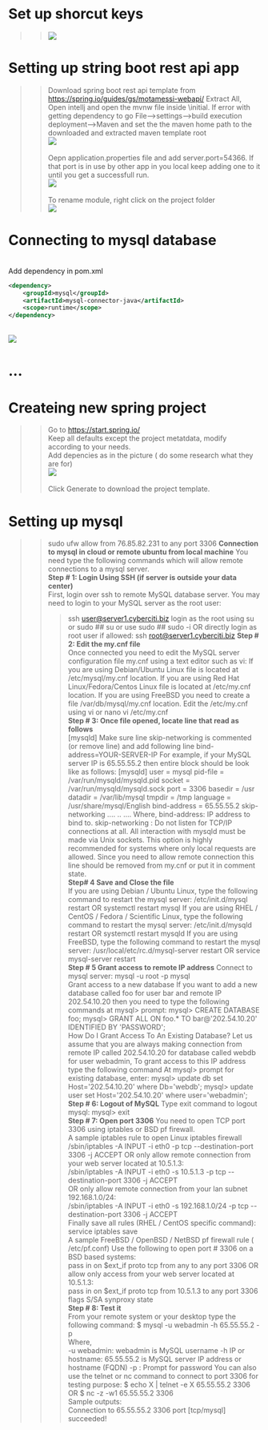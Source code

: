 # Set up shorcut keys
>> ![](20220819054657.png)  
# Setting up string boot rest api app
>>Download spring boot rest api template from https://spring.io/guides/gs/motamessi-webapi/
Extract All, Open intellj and open the mvnw file inside \initial.
If error with getting dependency to go File-->settings-->build execution deployment-->Maven and set the the maven home path to the downloaded and extracted maven template root <br>
![](20220818083411.png)  
<br>Oepn application.properties file and add server.port=54366. If that port is in use by other app in you local keep adding one to it until you get a successfull run.
<br>![](20220818084242.png)  
<br>To rename module, right click on the project folder
<br>![](20220818092000.png)  

# Connecting to mysql database
<br> Add dependency in pom.xml
```xml
<dependency>
    <groupId>mysql</groupId>
    <artifactId>mysql-connector-java</artifactId>
    <scope>runtime</scope>
</dependency>
```
<br>![](20220819062512.png)  
# ...

# Createing new spring project
>> Go to https://start.spring.io/
<br> Keep all defaults except the project metatdata, modify according to your needs.
<br> Add depencies as in the picture ( do some research what they are for)
<br>![](20220820051155.png)  
<br>Click Generate to download the project template.

# Setting up mysql
>>sudo ufw allow from 76.85.82.231 to any port 3306
<strong>Connection to mysql in cloud or remote ubuntu from local machine</Strong>
You need type the following commands which will allow remote connections to a mysql server.<br>
<strong>Step # 1: Login Using SSH (if server is outside your data center)</strong><br>
First, login over ssh to remote MySQL database server. You may need to login to your MySQL server as the root user:
>>>ssh user@server1.cyberciti.biz
login as the root using su or sudo ##
su
or use sudo  ##
sudo -i
OR directly login as root user if allowed:
ssh root@server1.cyberciti.biz
>><strong>Step # 2: Edit the my.cnf file</Strong><br>
Once connected you need to edit the MySQL server configuration file my.cnf using a text editor such as vi:
If you are using Debian/Ubuntu Linux file is located at /etc/mysql/my.cnf location.
If you are using Red Hat Linux/Fedora/Centos Linux file is located at /etc/my.cnf location.
If you are using FreeBSD you need to create a file /var/db/mysql/my.cnf location.
Edit the /etc/my.cnf using vi or nano
vi /etc/my.cnf
<Br><strong>
Step # 3: Once file opened, locate line that read as follows</Strong><br>
[mysqld] 
Make sure line skip-networking is commented (or remove line) and add following line
>>>bind-address=YOUR-SERVER-IP
For example, if your MySQL server IP is 65.55.55.2 then entire block should be look like as follows:
[mysqld]
user            = mysql
pid-file        = /var/run/mysqld/mysqld.pid
socket          = /var/run/mysqld/mysqld.sock
port            = 3306
basedir         = /usr
datadir         = /var/lib/mysql
tmpdir          = /tmp
language        = /usr/share/mysql/English
bind-address    = 65.55.55.2
>>skip-networking
....
..
....
Where,
bind-address: IP address to bind to.
skip-networking : Do not listen for TCP/IP connections at all. All interaction with mysqld must be made via Unix sockets. This option is highly recommended for systems where only local requests are allowed. Since you need to allow remote connection this line should be removed from my.cnf or put it in comment state.
<br><strong>
Step# 4 Save and Close the file</Strong><br>
If you are using Debian / Ubuntu Linux, type the following command to restart the mysql server:
 /etc/init.d/mysql restart
OR
 systemctl restart mysql
If you are using RHEL / CentOS / Fedora / Scientific Linux, type the following command to restart the mysql server:
/etc/init.d/mysqld restart
OR
 systemctl restart mysqld
If you are using FreeBSD, type the following command to restart the mysql server:
 /usr/local/etc/rc.d/mysql-server restart
OR
 service mysql-server restart<br>
<Strong>Step # 5 Grant access to remote IP address</Strong>
Connect to mysql server: mysql -u root -p mysql<br>
Grant access to a new database
If you want to add a new database called foo for user bar and remote IP 202.54.10.20 then you need to type the following commands at mysql> prompt:
mysql> CREATE DATABASE foo;
mysql> GRANT ALL ON foo.* TO bar@'202.54.10.20' IDENTIFIED BY 'PASSWORD';<br>
How Do I Grant Access To An Existing Database?
Let us assume that you are always making connection from remote IP called 202.54.10.20 for database called webdb for user webadmin, To grant access to this IP address type the following command At mysql> prompt for existing database, enter:
mysql> update db set Host='202.54.10.20' where Db='webdb';
mysql> update user set Host='202.54.10.20' where user='webadmin';<br>
<Strong>Step # 6: Logout of MySQL</Strong>
Type exit command to logout mysql:
mysql> exit<br>
<Strong>Step # 7: Open port 3306</Strong>
You need to open TCP port 3306 using iptables or BSD pf firewall.<br>
A sample iptables rule to open Linux iptables firewall
/sbin/iptables -A INPUT -i eth0 -p tcp --destination-port 3306 -j ACCEPT
OR only allow remote connection from your web server located at 10.5.1.3:<br>
/sbin/iptables -A INPUT -i eth0 -s 10.5.1.3 -p tcp --destination-port 3306 -j ACCEPT<br>
OR only allow remote connection from your lan subnet 192.168.1.0/24:<br>
/sbin/iptables -A INPUT -i eth0 -s 192.168.1.0/24 -p tcp --destination-port 3306 -j ACCEPT<br>
Finally save all rules (RHEL / CentOS specific command):<br>
>>>service iptables save<br>
>>A sample FreeBSD / OpenBSD / NetBSD pf firewall rule ( /etc/pf.conf)
Use the following to open port # 3306 on a BSD based systems:<br>
pass in on $ext_if proto tcp from any to any port 3306
OR allow only access from your web server located at 10.5.1.3:<br>
pass in on $ext_if proto tcp from 10.5.1.3 to any port 3306  flags S/SA synproxy state
<br><strong>Step # 8: Test it</strong><br>
From your remote system or your desktop type the following command:
$ mysql -u webadmin -h 65.55.55.2 -p<br>
Where,<br>
-u webadmin: webadmin is MySQL username
-h IP or hostname: 65.55.55.2 is MySQL server IP address or hostname (FQDN)
-p : Prompt for password
You can also use the telnet or nc command to connect to port 3306 for testing purpose:
$ echo X | telnet -e X 65.55.55.2 3306<br>
OR
$ nc -z -w1 65.55.55.2 3306<br>
Sample outputs:<br>
Connection to 65.55.55.2 3306 port [tcp/mysql] succeeded!<br>
